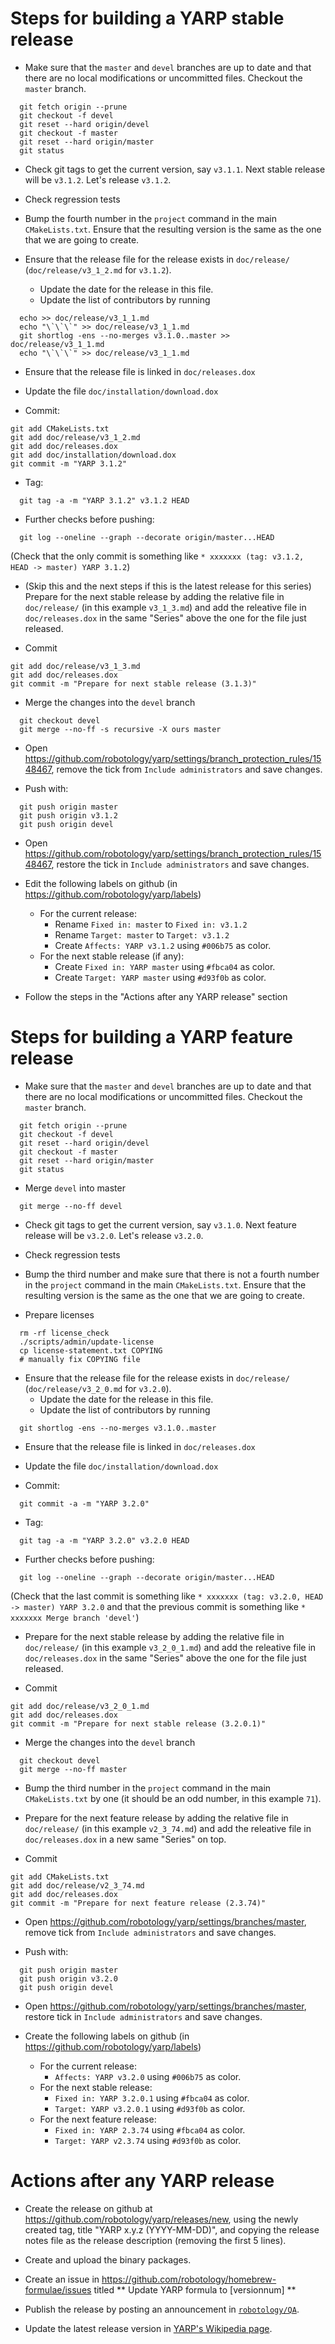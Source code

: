 Steps for building a YARP stable release
========================================

* Make sure that the `master` and `devel` branches are up to date and that
  there are no local modifications or uncommitted files.
  Checkout the `master` branch.

```
  git fetch origin --prune
  git checkout -f devel
  git reset --hard origin/devel
  git checkout -f master
  git reset --hard origin/master
  git status
```

* Check git tags to get the current version, say `v3.1.1`.
  Next stable release will be `v3.1.2`.
  Let's release `v3.1.2`.

* Check regression tests


* Bump the fourth number in the `project` command in the main `CMakeLists.txt`.
  Ensure that the resulting version is the same as the one that we are going to
  create.

* Ensure that the release file for the release exists in `doc/release/`
  (`doc/release/v3_1_2.md` for `v3.1.2`).
  * Update the date for the release in this file.
  * Update the list of contributors by running

```
  echo >> doc/release/v3_1_1.md
  echo "\`\`\`" >> doc/release/v3_1_1.md
  git shortlog -ens --no-merges v3.1.0..master >> doc/release/v3_1_1.md
  echo "\`\`\`" >> doc/release/v3_1_1.md
```

* Ensure that the release file is linked in `doc/releases.dox`

* Update the file `doc/installation/download.dox`

* Commit:

```
git add CMakeLists.txt
git add doc/release/v3_1_2.md
git add doc/releases.dox
git add doc/installation/download.dox
git commit -m "YARP 3.1.2"
```

* Tag:

```
  git tag -a -m "YARP 3.1.2" v3.1.2 HEAD
```

* Further checks before pushing:

```
  git log --oneline --graph --decorate origin/master...HEAD
```

  (Check that the only commit is something like
  `* xxxxxxx (tag: v3.1.2, HEAD -> master) YARP 3.1.2`)


* (Skip this and the next steps if this is the latest release for this series)
  Prepare for the next stable release by adding the relative file in
  `doc/release/` (in this example `v3_1_3.md`) and add the releative file in
  `doc/releases.dox` in the same "Series" above the one for the file just
  released.

* Commit

```
git add doc/release/v3_1_3.md
git add doc/releases.dox
git commit -m "Prepare for next stable release (3.1.3)"
```

* Merge the changes into the `devel` branch

```
  git checkout devel
  git merge --no-ff -s recursive -X ours master
```

* Open https://github.com/robotology/yarp/settings/branch_protection_rules/1548467,
  remove the tick from `Include administrators` and save changes.

* Push with:

```
  git push origin master
  git push origin v3.1.2
  git push origin devel
```

* Open https://github.com/robotology/yarp/settings/branch_protection_rules/1548467,
  restore the tick in `Include administrators` and save changes.

* Edit the following labels on github
  (in https://github.com/robotology/yarp/labels)
  * For the current release:
    * Rename `Fixed in: master` to `Fixed in: v3.1.2`
    * Rename `Target: master` to `Target: v3.1.2`
    * Create `Affects: YARP v3.1.2` using `#006b75` as color.
  * For the next stable release (if any):
    * Create `Fixed in: YARP master` using `#fbca04` as color.
    * Create `Target: YARP master` using `#d93f0b` as color.

* Follow the steps in the "Actions after any YARP release" section


Steps for building a YARP feature release
=========================================

* Make sure that the `master` and `devel` branches are up to date and that
  there are no local modifications or uncommitted files.
  Checkout the `master` branch.

```
  git fetch origin --prune
  git checkout -f devel
  git reset --hard origin/devel
  git checkout -f master
  git reset --hard origin/master
  git status
```

* Merge `devel` into master

```
  git merge --no-ff devel
```

* Check git tags to get the current version, say `v3.1.0`.
  Next feature release will be `v3.2.0`.
  Let's release `v3.2.0`.

* Check regression tests

* Bump the third number and make sure that there is not a fourth number in the
  `project` command in the main `CMakeLists.txt`.
  Ensure that the resulting version is the same as the one that we are going to
  create.

* Prepare licenses

```
  rm -rf license_check
  ./scripts/admin/update-license
  cp license-statement.txt COPYING
  # manually fix COPYING file
```

* Ensure that the release file for the release exists in `doc/release/`
  (`doc/release/v3_2_0.md` for `v3.2.0`).
  * Update the date for the release in this file.
  * Update the list of contributors by running

```
  git shortlog -ens --no-merges v3.1.0..master
```

* Ensure that the release file is linked in `doc/releases.dox`

* Update the file `doc/installation/download.dox`

* Commit:

```
  git commit -a -m "YARP 3.2.0"
```

* Tag:

```
  git tag -a -m "YARP 3.2.0" v3.2.0 HEAD
```

* Further checks before pushing:

```
  git log --oneline --graph --decorate origin/master...HEAD
```

  (Check that the last commit is something like
  `* xxxxxxx (tag: v3.2.0, HEAD -> master) YARP 3.2.0` and that the previous
  commit is something like `*   xxxxxxx Merge branch 'devel'`)

* Prepare for the next stable release by adding the relative file in
  `doc/release/` (in this example `v3_2_0_1.md`) and add the releative file in
  `doc/releases.dox` in the same "Series" above the one for the file just
  released.

* Commit

```
git add doc/release/v3_2_0_1.md
git add doc/releases.dox
git commit -m "Prepare for next stable release (3.2.0.1)"
```

* Merge the changes into the `devel` branch

```
  git checkout devel
  git merge --no-ff master
```

* Bump the third number in the `project` command in the main `CMakeLists.txt` by
  one (it should be an odd number, in this example `71`).

* Prepare for the next feature release by adding the relative file in
 `doc/release/` (in this example `v2_3_74.md`)
  and add the releative file in `doc/releases.dox` in a new same "Series" on top.

* Commit

```
git add CMakeLists.txt
git add doc/release/v2_3_74.md
git add doc/releases.dox
git commit -m "Prepare for next feature release (2.3.74)"
```

* Open https://github.com/robotology/yarp/settings/branches/master, remove tick
  from `Include administrators` and save changes.

* Push with:

```
  git push origin master
  git push origin v3.2.0
  git push origin devel
```

* Open https://github.com/robotology/yarp/settings/branches/master, restore tick
  in `Include administrators` and save changes.

* Create the following labels on github
  (in https://github.com/robotology/yarp/labels)
  * For the current release:
    * `Affects: YARP v3.2.0` using `#006b75` as color.
  * For the next stable release:
    * `Fixed in: YARP 3.2.0.1` using `#fbca04` as color.
    * `Target: YARP v3.2.0.1` using `#d93f0b` as color.
  * For the next feature release:
    * `Fixed in: YARP 2.3.74` using `#fbca04` as color.
    * `Target: YARP v2.3.74` using `#d93f0b` as color.



Actions after any YARP release
==============================

* Create the release on github at
  https://github.com/robotology/yarp/releases/new, using the newly created tag,
  title "YARP x.y.z (YYYY-MM-DD)", and copying the release notes file as the
  release description (removing the first 5 lines).

* Create and upload the binary packages.

* Create an issue in https://github.com/robotology/homebrew-formulae/issues
  titled ** Update YARP formula to [versionnum] **

* Publish the release by posting an announcement in
  [`robotology/QA`](https://github.com/robotology/QA/issues/new).

* Update the latest release version in
  [YARP's Wikipedia page](https://en.wikipedia.org/wiki/YARP).

